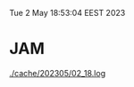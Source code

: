 Tue  2 May 18:53:04 EEST 2023
# JAM
<a href='./cache/202305/02_18.log'>./cache/202305/02_18.log</a>
